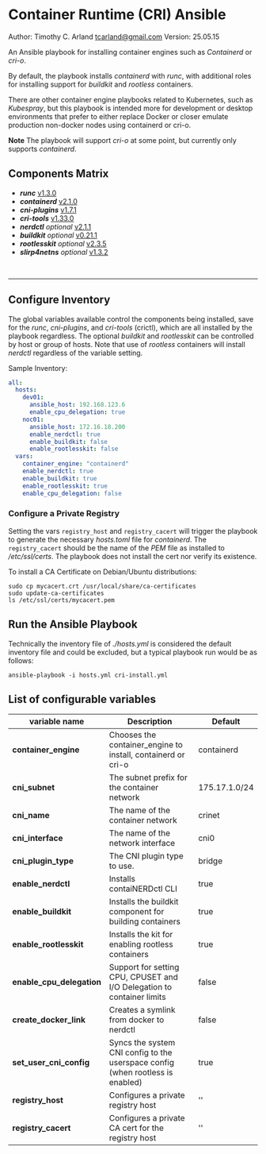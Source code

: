 Container Runtime (CRI) Ansible
================================

Author:  Timothy C. Arland <tcarland@gmail.com>
Version: 25.05.15

An Ansible playbook for installing container engines such as *Containerd*
or *cri-o*.

By default, the playbook installs *containerd* with *runc*, with additional
roles for installing support for *buildkit* and *rootless* containers.

There are other container engine playbooks related to Kubernetes, such as
*Kubespray*, but this playbook is intended more for development or desktop
environments that prefer to either replace Docker or closer emulate
production non-docker nodes using containerd or cri-o.

**Note** The playbook will support *cri-o* at some point, but currently
only supports *containerd*.


## Components Matrix

- ***runc*** [v1.3.0](https://github.com/opencontainers/runc)
- ***containerd*** [v2.1.0](https://github.com/containerd/containerd)
- ***cni-plugins*** [v1.7.1](https://github.com/containernetworking/plugins)
- ***cri-tools*** [v1.33.0](https://github.com/kubernetes-sigs/cri-tools)
- ***nerdctl*** *optional* [v2.1.1](https://github.com/containerd/nerdctl)
- ***buildkit*** *optional* [v0.21.1](https://github.com/moby/buildkit)
- ***rootlesskit*** *optional* [v2.3.5](https://github.com/rootless-containers/rootlesskit)
- ***slirp4netns*** *optional* [v1.3.2](https://github.com/rootless-containers/slirp4netns)

<br>

---

## Configure Inventory

The global variables available control the components being installed,
save for the *runc*, *cni-plugins*, and *cri-tools* (crictl), which are
all installed by the playbook regardless. The optional *buildkit* and
*rootlesskit* can be controlled by host or group of hosts. Note that
use of *rootless* containers will install *nerdctl* regardless of the
variable setting.

Sample Inventory:
```yaml
all:
  hosts:
    dev01:
      ansible_host: 192.168.123.6
      enable_cpu_delegation: true
    noc01:
      ansible_host: 172.16.18.200
      enable_nerdctl: true
      enable_buildkit: false
      enable_rootlesskit: false
  vars:
    container_engine: "containerd"
    enable_nerdctl: true
    enable_buildkit: true
    enable_rootlesskit: true
    enable_cpu_delegation: false
```

### Configure a Private Registry

Setting the vars `registry_host` and `registry_cacert` will trigger the
playbook to generate the necessary *hosts.toml* file for *containerd*.
The `registry_cacert` should be the name of the *PEM* file as installed
to */etc/ssl/certs*. The playbook does not install the cert nor verify
its existence.

To install a CA Certificate on Debian/Ubuntu distributions:
```
sudo cp mycacert.crt /usr/local/share/ca-certificates
sudo update-ca-certificates
ls /etc/ssl/certs/mycacert.pem
```

## Run the Ansible Playbook
Technically the inventory file of *./hosts.yml* is considered the default inventory file
and could be excluded, but a typical playbook run would be as follows:
```
ansible-playbook -i hosts.yml cri-install.yml
```

## List of configurable variables

|      variable name        |         Description               |    Default     |
| ------------------------- | --------------------------------- | -------------- |
| **container_engine**      | Chooses the container_engine to install, containerd or cri-o | containerd |
|   **cni_subnet**          | The subnet prefix for the container network | 175.17.1.0/24 |
|    **cni_name**           | The name of the container network | crinet  |
|  **cni_interface**        | The name of the network interface |  cni0   |
|  **cni_plugin_type**      | The CNI plugin type to use.       | bridge  |
|  **enable_nerdctl**       | Installs contaiNERDctl CLI        |  true   |
| **enable_buildkit**       | Installs the buildkit component for building containers  |  true   |
| **enable_rootlesskit**    | Installs the kit for enabling rootless containers  |  true  |
| **enable_cpu_delegation** | Support for setting CPU, CPUSET and I/O Delegation to container limits | false |
| **create_docker_link**    | Creates a symlink from docker to nerdctl  | false  |
| **set_user_cni_config**   | Syncs the system CNI config to the userspace config (when rootless is enabled) | true |
|   **registry_host**       | Configures a private registry host  |  ''   |
|  **registry_cacert**      | Configures a private CA cert for the registry host | ''  |

